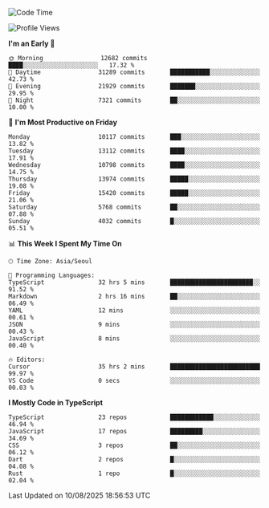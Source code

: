 <!--START_SECTION:waka-->
![Code Time](http://img.shields.io/badge/Code%20Time-8%2C151%20hrs%2045%20mins-blue)

![Profile Views](http://img.shields.io/badge/Profile%20Views-0-blue)

**I'm an Early 🐤** 

```text
🌞 Morning                12682 commits       ████░░░░░░░░░░░░░░░░░░░░░   17.32 % 
🌆 Daytime                31289 commits       ███████████░░░░░░░░░░░░░░   42.73 % 
🌃 Evening                21929 commits       ███████░░░░░░░░░░░░░░░░░░   29.95 % 
🌙 Night                  7321 commits        ██░░░░░░░░░░░░░░░░░░░░░░░   10.00 % 
```
📅 **I'm Most Productive on Friday** 

```text
Monday                   10117 commits       ███░░░░░░░░░░░░░░░░░░░░░░   13.82 % 
Tuesday                  13112 commits       ████░░░░░░░░░░░░░░░░░░░░░   17.91 % 
Wednesday                10798 commits       ████░░░░░░░░░░░░░░░░░░░░░   14.75 % 
Thursday                 13974 commits       █████░░░░░░░░░░░░░░░░░░░░   19.08 % 
Friday                   15420 commits       █████░░░░░░░░░░░░░░░░░░░░   21.06 % 
Saturday                 5768 commits        ██░░░░░░░░░░░░░░░░░░░░░░░   07.88 % 
Sunday                   4032 commits        █░░░░░░░░░░░░░░░░░░░░░░░░   05.51 % 
```


📊 **This Week I Spent My Time On** 

```text
🕑︎ Time Zone: Asia/Seoul

💬 Programming Languages: 
TypeScript               32 hrs 5 mins       ███████████████████████░░   91.52 % 
Markdown                 2 hrs 16 mins       ██░░░░░░░░░░░░░░░░░░░░░░░   06.49 % 
YAML                     12 mins             ░░░░░░░░░░░░░░░░░░░░░░░░░   00.61 % 
JSON                     9 mins              ░░░░░░░░░░░░░░░░░░░░░░░░░   00.43 % 
JavaScript               8 mins              ░░░░░░░░░░░░░░░░░░░░░░░░░   00.40 % 

🔥 Editors: 
Cursor                   35 hrs 2 mins       █████████████████████████   99.97 % 
VS Code                  0 secs              ░░░░░░░░░░░░░░░░░░░░░░░░░   00.03 % 
```

**I Mostly Code in TypeScript** 

```text
TypeScript               23 repos            ████████████░░░░░░░░░░░░░   46.94 % 
JavaScript               17 repos            █████████░░░░░░░░░░░░░░░░   34.69 % 
CSS                      3 repos             ██░░░░░░░░░░░░░░░░░░░░░░░   06.12 % 
Dart                     2 repos             █░░░░░░░░░░░░░░░░░░░░░░░░   04.08 % 
Rust                     1 repo              █░░░░░░░░░░░░░░░░░░░░░░░░   02.04 % 
```




 Last Updated on 10/08/2025 18:56:53 UTC
<!--END_SECTION:waka-->
